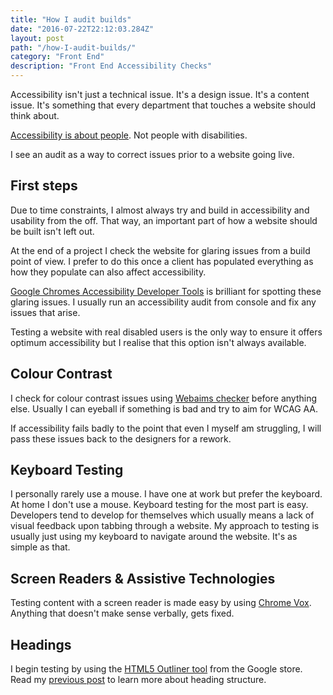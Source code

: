 ```yaml
---
title: "How I audit builds"
date: "2016-07-22T22:12:03.284Z"
layout: post
path: "/how-I-audit-builds/"
category: "Front End"
description: "Front End Accessibility Checks"
---
```


Accessibility isn't just a technical issue. It's a design issue. It's a content issue. It's something that every department that touches a website should think about.

[Accessibility is about people](http://empat.io/). Not people with disabilities.

I see an audit as a way to correct issues prior to a website going live.

## First steps

Due to time constraints, I almost always try and build in accessibility and usability from the off. That way, an important part of how a website should be built isn't left out.

At the end of a project I check the website for glaring issues from a build point of view. I prefer to do this once a client has populated everything as how they populate can also affect accessibility. 

[Google Chromes Accessibility Developer Tools](https://chrome.google.com/webstore/detail/accessibility-developer-t/fpkknkljclfencbdbgkenhalefipecmb?hl=en) is brilliant for spotting these glaring issues. I usually run an accessibility audit from console and fix any issues that arise.

Testing a website with real disabled users is the only way to ensure it offers optimum accessibility but I realise that this option isn't always available.

## Colour Contrast

I check for colour contrast issues using [Webaims checker](http://webaim.org/resources/contrastchecker/) before anything else. Usually I can eyeball if something is bad and try to aim for WCAG AA.

If accessibility fails badly to the point that even I myself am struggling, I will pass these issues back to the designers for a rework.

## Keyboard Testing

I personally rarely use a mouse. I have one at work but prefer the keyboard. At home I don't use a mouse. Keyboard testing for the most part is easy. Developers tend to develop for themselves which usually means a lack of visual feedback upon tabbing through a website.
My approach to testing is usually just using my keyboard to navigate around the website. It's as simple as that.

## Screen Readers & Assistive Technologies

Testing content with a screen reader is made easy by using [Chrome Vox](https://chrome.google.com/webstore/detail/chromevox/kgejglhpjiefppelpmljglcjbhoiplfn?hl=en). Anything that doesn't make sense verbally, gets fixed.

## Headings

I begin testing by using the [HTML5 Outliner tool](https://chrome.google.com/webstore/detail/html5-outliner/afoibpobokebhgfnknfndkgemglggomo/related) from the Google store. Read my [previous post](https://emily.ghost.io/document-outlines/) to learn more about heading structure.
